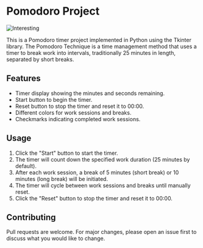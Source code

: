 # Pomodoro Project

![Interesting](https://media.tenor.com/olrLtkAKZ7AAAAAM/wave-inside-out.gif)


This is a Pomodoro timer project implemented in Python using the Tkinter library. The Pomodoro Technique is a time management method that uses a timer to break work into intervals, traditionally 25 minutes in length, separated by short breaks.

## Features

* Timer display showing the minutes and seconds remaining.
* Start button to begin the timer.
* Reset button to stop the timer and reset it to 00:00.
* Different colors for work sessions and breaks.
* Checkmarks indicating completed work sessions.

## Usage
1. Click the "Start" button to start the timer.
2. The timer will count down the specified work duration (25 minutes by default).
3. After each work session, a break of 5 minutes (short break) or 10 minutes (long break) will be initiated.
4. The timer will cycle between work sessions and breaks until manually reset.
5. Click the "Reset" button to stop the timer and reset it to 00:00.

## Contributing
Pull requests are welcome. For major changes, please open an issue first to discuss what you would like to change.
